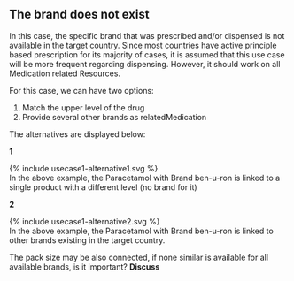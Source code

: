 <h2>The brand does not exist</h2>

In this case, the specific brand that was prescribed and/or dispensed is not available in the target country.
Since most countries have active principle based prescription for its majority of cases, it is assumed that this use case will be more frequent regarding dispensing. 
However, it should work on all Medication related Resources.

For this case, we can have two options:
1. Match the upper level of the drug
2. Provide several other brands as relatedMedication


The alternatives are displayed below:

**1**

<div>
{% include usecase1-alternative1.svg %}
</div>
In the above example, the Paracetamol with Brand ben-u-ron is linked to a single product with a different level (no brand for it)

**2**

<div>
{% include usecase1-alternative2.svg %}
</div>
In the above example, the Paracetamol with Brand ben-u-ron is linked to other brands existing in the target country.



The pack size may be also connected, if none similar is available for all available brands, is it important? **Discuss**
